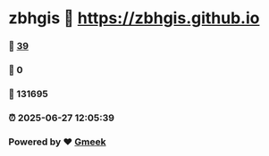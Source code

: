 # zbhgis :link: https://zbhgis.github.io 
### :page_facing_up: [39](https://zbhgis.github.io/tag.html) 
### :speech_balloon: 0 
### :hibiscus: 131695 
### :alarm_clock: 2025-06-27 12:05:39 
### Powered by :heart: [Gmeek](https://github.com/Meekdai/Gmeek)
